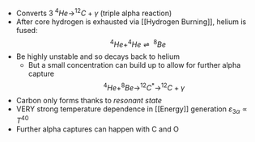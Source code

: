 - Converts $3\;^4He\to^{12}C+\gamma$  (triple alpha reaction)
- After core hydrogen is exhausted via [[Hydrogen Burning]], helium is fused:
$$^4He+^4He \rightleftharpoons \;^8Be$$
- Be highly unstable and so decays back to helium
	- But a small concentration can build up to allow for further alpha capture
$$^4He+^8Be\to^{12}C^*\to^{12}C+\gamma$$
- Carbon only forms thanks to *resonant state*
- VERY strong temperature dependence in [[Energy]] generation $\varepsilon_{3\alpha}\propto T^{40}$ 
- Further alpha captures can happen with C and O